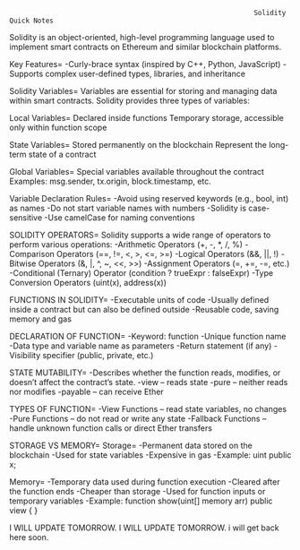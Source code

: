                                                                 Solidity Quick Notes
                                                                 
Solidity is an object-oriented, high-level programming language used to implement smart contracts on Ethereum and similar blockchain platforms.

 Key Features=
-Curly-brace syntax (inspired by C++, Python, JavaScript)
-Supports complex user-defined types, libraries, and inheritance

 Solidity Variables=
Variables are essential for storing and managing data within smart contracts. Solidity provides three types of variables:

Local Variables=
Declared inside functions
Temporary storage, accessible only within function scope

State Variables=
Stored permanently on the blockchain
Represent the long-term state of a contract

Global Variables=
Special variables available throughout the contract
Examples: msg.sender, tx.origin, block.timestamp, etc.

Variable Declaration Rules=
-Avoid using reserved keywords (e.g., bool, int) as names
-Do not start variable names with numbers
-Solidity is case-sensitive
-Use camelCase for naming conventions

SOLIDITY OPERATORS=
Solidity supports a wide range of operators to perform various operations:
-Arithmetic Operators (+, -, *, /, %)
-Comparison Operators (==, !=, <, >, <=, >=)
-Logical Operators (&&, ||, !)
-Bitwise Operators (&, |, ^, ~, <<, >>)
-Assignment Operators (=, +=, -=, etc.)
-Conditional (Ternary) Operator (condition ? trueExpr : falseExpr)
-Type Conversion Operators (uint(x), address(x))

FUNCTIONS IN SOLIDITY=
-Executable units of code
-Usually defined inside a contract but can also be defined outside
-Reusable code, saving memory and gas

DECLARATION OF FUNCTION=
-Keyword: function
-Unique function name
-Data type and variable name as parameters
-Return statement (if any)
-Visibility specifier (public, private, etc.)

STATE MUTABILITY= 
-Describes whether the function reads, modifies, or doesn’t affect the contract’s state.
-view – reads state
-pure – neither reads nor modifies
-payable – can receive Ether

TYPES OF FUNCTION=
-View Functions – read state variables, no changes
-Pure Functions – do not read or write any state
-Fallback Functions – handle unknown function calls or direct Ether transfers

STORAGE VS MEMORY=
Storage=
-Permanent data stored on the blockchain
-Used for state variables
-Expensive in gas
-Example: uint public x;

Memory=
-Temporary data used during function execution
-Cleared after the function ends
-Cheaper than storage
-Used for function inputs or temporary variables
-Example:
function show(uint[] memory arr) public view { }

I WILL UPDATE TOMORROW.
I WILL UPDATE TOMORROW.
i will get back here soon.


